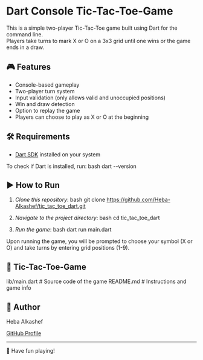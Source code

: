 # Dart Console Tic-Tac-Toe-Game

This is a simple two-player Tic-Tac-Toe game built using Dart for the command line.  
Players take turns to mark X or O on a 3x3 grid until one wins or the game ends in a draw.

## 🎮 Features

- Console-based gameplay
- Two-player turn system
- Input validation (only allows valid and unoccupied positions)
- Win and draw detection
- Option to replay the game
- Players can choose to play as X or O at the beginning

## 🛠 Requirements

- [Dart SDK](https://dart.dev/get-dart) installed on your system

To check if Dart is installed, run:
bash
dart --version


## ▶ How to Run

1. *Clone this repository*:
   bash
   git clone https://github.com/Heba-Alkashef/tic_tac_toe_dart.git
   

2. *Navigate to the project directory*:
   bash
   cd tic_tac_toe_dart
   

3. *Run the game*:
   bash
   dart run main.dart
   
Upon running the game, you will be prompted to choose your symbol (X or O) and take turns by entering grid positions (1-9).


## 📁 Tic-Tac-Toe-Game


lib/main.dart    # Source code of the game
README.md        # Instructions and game info


## 👤 Author

Heba Alkashef
  
[GitHub Profile](https://github.com/Heba-Alkashef)

---

🎉 Have fun playing!
